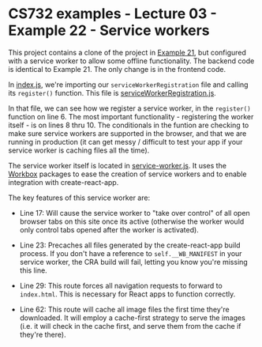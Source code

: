 # CS732 examples - Lecture 03 - Example 22 - Service workers
This project contains a clone of the project in [Example 21](../example-21-react-express), but configured with a service worker to allow some offline functionality. The backend code is identical to Example 21. The only change is in the frontend code.

In [index.js](./frontend/src/index.js), we're importing our `serviceWorkerRegistration` file and calling its `register()` function. This file is [serviceWorkerRegistration.js](./frontend/src/serviceWorkerRegistration.js).

In that file, we can see how we register a service worker, in the `register()` function on line 6. The most important functionality - registering the worker itself - is on lines 8 thru 10. The conditionals in the funtion are checking to make sure service workers are supported in the browser, and that we are running in production (it can get messy / difficult to test your app if your service worker is caching files all the time).

The service worker itself is located in [service-worker.js](./frontend/src/service-worker.js). It uses the [Workbox](https://developers.google.com/web/tools/workbox) packages to ease the creation of service workers and to enable integration with create-react-app.

The key features of this service worker are:

- Line 17: Will cause the service worker to "take over control" of all open browser tabs on this site once its active (otherwise the worker would only control tabs opened after the worker is activated).

- Line 23: Precaches all files generated by the create-react-app build process. If you don't have a reference to `self.__WB_MANIFEST` in your service worker, the CRA build will fail, letting you know you're missing this line.

- Line 29: This route forces all navigation requests to forward to `index.html`. This is necessary for React apps to function correctly.

- Line 62: This route will cache all image files the first time they're downloaded. It will employ a cache-first strategy to serve the images (i.e. it will check in the cache first, and serve them from the cache if they're there).
